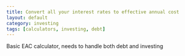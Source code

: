 ```yaml
---
title: Convert all your interest rates to effective annual cost
layout: default
category: investing
tags: [calculators, investing, debt]
---
```

Basic EAC calculator, needs to handle both debt and investing